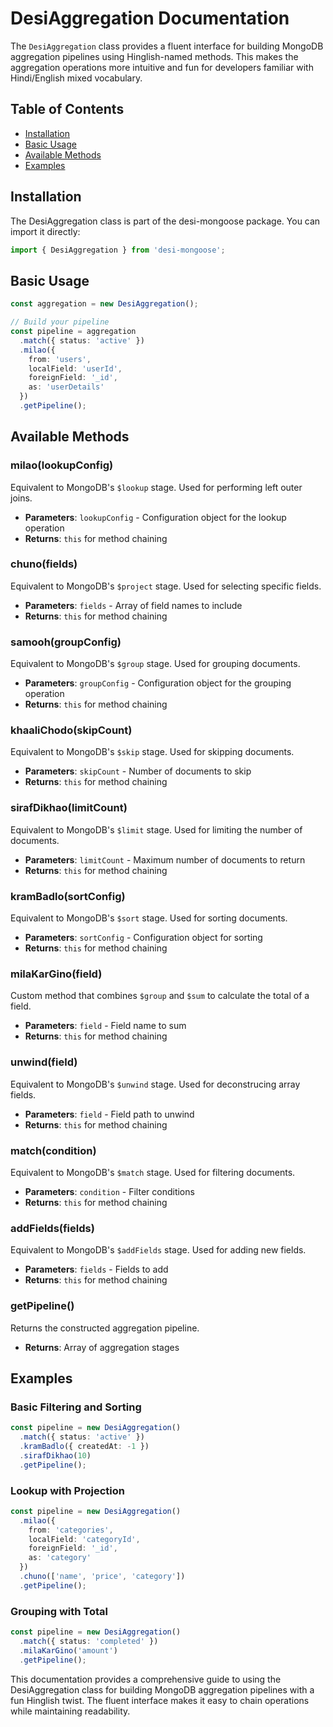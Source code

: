 # DesiAggregation Documentation

The `DesiAggregation` class provides a fluent interface for building MongoDB aggregation pipelines using Hinglish-named methods. This makes the aggregation operations more intuitive and fun for developers familiar with Hindi/English mixed vocabulary.

## Table of Contents
- [Installation](#installation)
- [Basic Usage](#basic-usage)
- [Available Methods](#available-methods)
- [Examples](#examples)

## Installation

The DesiAggregation class is part of the desi-mongoose package. You can import it directly:

```typescript
import { DesiAggregation } from 'desi-mongoose';
```

## Basic Usage

```typescript
const aggregation = new DesiAggregation();

// Build your pipeline
const pipeline = aggregation
  .match({ status: 'active' })
  .milao({
    from: 'users',
    localField: 'userId',
    foreignField: '_id',
    as: 'userDetails'
  })
  .getPipeline();
```

## Available Methods

### milao(lookupConfig)
Equivalent to MongoDB's `$lookup` stage. Used for performing left outer joins.
- **Parameters**: `lookupConfig` - Configuration object for the lookup operation
- **Returns**: `this` for method chaining

### chuno(fields)
Equivalent to MongoDB's `$project` stage. Used for selecting specific fields.
- **Parameters**: `fields` - Array of field names to include
- **Returns**: `this` for method chaining

### samooh(groupConfig)
Equivalent to MongoDB's `$group` stage. Used for grouping documents.
- **Parameters**: `groupConfig` - Configuration object for the grouping operation
- **Returns**: `this` for method chaining

### khaaliChodo(skipCount)
Equivalent to MongoDB's `$skip` stage. Used for skipping documents.
- **Parameters**: `skipCount` - Number of documents to skip
- **Returns**: `this` for method chaining

### sirafDikhao(limitCount)
Equivalent to MongoDB's `$limit` stage. Used for limiting the number of documents.
- **Parameters**: `limitCount` - Maximum number of documents to return
- **Returns**: `this` for method chaining

### kramBadlo(sortConfig)
Equivalent to MongoDB's `$sort` stage. Used for sorting documents.
- **Parameters**: `sortConfig` - Configuration object for sorting
- **Returns**: `this` for method chaining

### milaKarGino(field)
Custom method that combines `$group` and `$sum` to calculate the total of a field.
- **Parameters**: `field` - Field name to sum
- **Returns**: `this` for method chaining

### unwind(field)
Equivalent to MongoDB's `$unwind` stage. Used for deconstrucing array fields.
- **Parameters**: `field` - Field path to unwind
- **Returns**: `this` for method chaining

### match(condition)
Equivalent to MongoDB's `$match` stage. Used for filtering documents.
- **Parameters**: `condition` - Filter conditions
- **Returns**: `this` for method chaining

### addFields(fields)
Equivalent to MongoDB's `$addFields` stage. Used for adding new fields.
- **Parameters**: `fields` - Fields to add
- **Returns**: `this` for method chaining

### getPipeline()
Returns the constructed aggregation pipeline.
- **Returns**: Array of aggregation stages

## Examples

### Basic Filtering and Sorting
```typescript
const pipeline = new DesiAggregation()
  .match({ status: 'active' })
  .kramBadlo({ createdAt: -1 })
  .sirafDikhao(10)
  .getPipeline();
```

### Lookup with Projection
```typescript
const pipeline = new DesiAggregation()
  .milao({
    from: 'categories',
    localField: 'categoryId',
    foreignField: '_id',
    as: 'category'
  })
  .chuno(['name', 'price', 'category'])
  .getPipeline();
```

### Grouping with Total
```typescript
const pipeline = new DesiAggregation()
  .match({ status: 'completed' })
  .milaKarGino('amount')
  .getPipeline();
```

This documentation provides a comprehensive guide to using the DesiAggregation class for building MongoDB aggregation pipelines with a fun Hinglish twist. The fluent interface makes it easy to chain operations while maintaining readability.